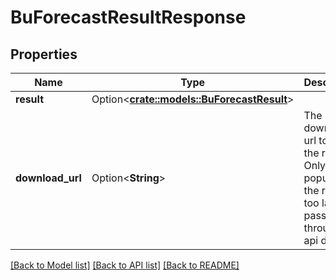 # BuForecastResultResponse

## Properties

Name | Type | Description | Notes
------------ | ------------- | ------------- | -------------
**result** | Option<[**crate::models::BuForecastResult**](BuForecastResult.md)> |  | [optional]
**download_url** | Option<**String**> | The download url to fetch the result.  Only populated if the result is too large to pass through the api directly | [optional]

[[Back to Model list]](../README.md#documentation-for-models) [[Back to API list]](../README.md#documentation-for-api-endpoints) [[Back to README]](../README.md)


